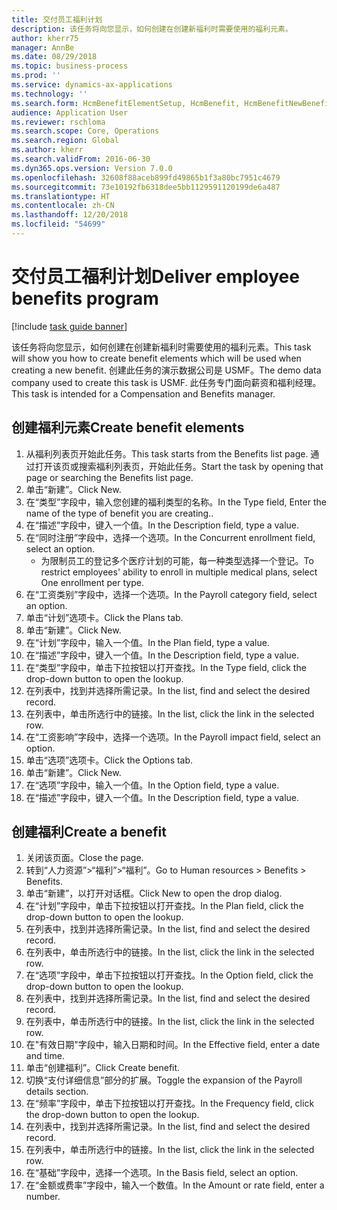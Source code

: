 ```yaml
---
title: 交付员工福利计划
description: 该任务将向您显示，如何创建在创建新福利时需要使用的福利元素。
author: kherr75
manager: AnnBe
ms.date: 08/29/2018
ms.topic: business-process
ms.prod: ''
ms.service: dynamics-ax-applications
ms.technology: ''
ms.search.form: HcmBenefitElementSetup, HcmBenefit, HcmBenefitNewBenefit, HcmBenefitPlanLookup
audience: Application User
ms.reviewer: rschloma
ms.search.scope: Core, Operations
ms.search.region: Global
ms.author: kherr
ms.search.validFrom: 2016-06-30
ms.dyn365.ops.version: Version 7.0.0
ms.openlocfilehash: 32608f88aceb899fd49865b1f3a80bc7951c4679
ms.sourcegitcommit: 73e10192fb6318dee5bb1129591120199de6a487
ms.translationtype: HT
ms.contentlocale: zh-CN
ms.lasthandoff: 12/20/2018
ms.locfileid: "54699"
---
```

# <a name="deliver-employee-benefits-program"></a><span data-ttu-id="049d4-103">交付员工福利计划</span><span class="sxs-lookup"><span data-stu-id="049d4-103">Deliver employee benefits program</span></span>

[!include [task guide banner](../../includes/task-guide-banner.md)]

<span data-ttu-id="049d4-104">该任务将向您显示，如何创建在创建新福利时需要使用的福利元素。</span><span class="sxs-lookup"><span data-stu-id="049d4-104">This task will show you how to create benefit elements which will be used when creating a new benefit.</span></span> <span data-ttu-id="049d4-105">创建此任务的演示数据公司是 USMF。</span><span class="sxs-lookup"><span data-stu-id="049d4-105">The demo data company used to create this task is USMF.</span></span> <span data-ttu-id="049d4-106">此任务专门面向薪资和福利经理。</span><span class="sxs-lookup"><span data-stu-id="049d4-106">This task is intended for a Compensation and Benefits manager.</span></span>


## <a name="create-benefit-elements"></a><span data-ttu-id="049d4-107">创建福利元素</span><span class="sxs-lookup"><span data-stu-id="049d4-107">Create benefit elements</span></span>
1. <span data-ttu-id="049d4-108">从福利列表页开始此任务。</span><span class="sxs-lookup"><span data-stu-id="049d4-108">This task starts from the Benefits list page.</span></span> <span data-ttu-id="049d4-109">通过打开该页或搜索福利列表页，开始此任务。</span><span class="sxs-lookup"><span data-stu-id="049d4-109">Start the task by opening that page or searching the Benefits list page.</span></span>
2. <span data-ttu-id="049d4-110">单击“新建”。</span><span class="sxs-lookup"><span data-stu-id="049d4-110">Click New.</span></span>
3. <span data-ttu-id="049d4-111">在“类型”字段中，输入您创建的福利类型的名称。</span><span class="sxs-lookup"><span data-stu-id="049d4-111">In the Type field, Enter the name of the type of benefit you are creating..</span></span>
4. <span data-ttu-id="049d4-112">在“描述”字段中，键入一个值。</span><span class="sxs-lookup"><span data-stu-id="049d4-112">In the Description field, type a value.</span></span>
5. <span data-ttu-id="049d4-113">在“同时注册”字段中，选择一个选项。</span><span class="sxs-lookup"><span data-stu-id="049d4-113">In the Concurrent enrollment field, select an option.</span></span>
    * <span data-ttu-id="049d4-114">为限制员工的登记多个医疗计划的可能，每一种类型选择一个登记。</span><span class="sxs-lookup"><span data-stu-id="049d4-114">To restrict employees' ability to enroll in multiple medical plans, select One enrollment per type.</span></span>  
6. <span data-ttu-id="049d4-115">在“工资类别”字段中，选择一个选项。</span><span class="sxs-lookup"><span data-stu-id="049d4-115">In the Payroll category field, select an option.</span></span>
7. <span data-ttu-id="049d4-116">单击“计划”选项卡。</span><span class="sxs-lookup"><span data-stu-id="049d4-116">Click the Plans tab.</span></span>
8. <span data-ttu-id="049d4-117">单击“新建”。</span><span class="sxs-lookup"><span data-stu-id="049d4-117">Click New.</span></span>
9. <span data-ttu-id="049d4-118">在“计划”字段中，输入一个值。</span><span class="sxs-lookup"><span data-stu-id="049d4-118">In the Plan field, type a value.</span></span>
10. <span data-ttu-id="049d4-119">在“描述”字段中，键入一个值。</span><span class="sxs-lookup"><span data-stu-id="049d4-119">In the Description field, type a value.</span></span>
11. <span data-ttu-id="049d4-120">在“类型”字段中，单击下拉按钮以打开查找。</span><span class="sxs-lookup"><span data-stu-id="049d4-120">In the Type field, click the drop-down button to open the lookup.</span></span>
12. <span data-ttu-id="049d4-121">在列表中，找到并选择所需记录。</span><span class="sxs-lookup"><span data-stu-id="049d4-121">In the list, find and select the desired record.</span></span>
13. <span data-ttu-id="049d4-122">在列表中，单击所选行中的链接。</span><span class="sxs-lookup"><span data-stu-id="049d4-122">In the list, click the link in the selected row.</span></span>
14. <span data-ttu-id="049d4-123">在“工资影响”字段中，选择一个选项。</span><span class="sxs-lookup"><span data-stu-id="049d4-123">In the Payroll impact field, select an option.</span></span>
15. <span data-ttu-id="049d4-124">单击“选项”选项卡。</span><span class="sxs-lookup"><span data-stu-id="049d4-124">Click the Options tab.</span></span>
16. <span data-ttu-id="049d4-125">单击“新建”。</span><span class="sxs-lookup"><span data-stu-id="049d4-125">Click New.</span></span>
17. <span data-ttu-id="049d4-126">在“选项”字段中，输入一个值。</span><span class="sxs-lookup"><span data-stu-id="049d4-126">In the Option field, type a value.</span></span>
18. <span data-ttu-id="049d4-127">在“描述”字段中，键入一个值。</span><span class="sxs-lookup"><span data-stu-id="049d4-127">In the Description field, type a value.</span></span>

## <a name="create-a-benefit"></a><span data-ttu-id="049d4-128">创建福利</span><span class="sxs-lookup"><span data-stu-id="049d4-128">Create a benefit</span></span>
1. <span data-ttu-id="049d4-129">关闭该页面。</span><span class="sxs-lookup"><span data-stu-id="049d4-129">Close the page.</span></span>
2. <span data-ttu-id="049d4-130">转到“人力资源”>“福利”>“福利”。</span><span class="sxs-lookup"><span data-stu-id="049d4-130">Go to Human resources > Benefits > Benefits.</span></span>
3. <span data-ttu-id="049d4-131">单击“新建”，以打开对话框。</span><span class="sxs-lookup"><span data-stu-id="049d4-131">Click New to open the drop dialog.</span></span>
4. <span data-ttu-id="049d4-132">在“计划”字段中，单击下拉按钮以打开查找。</span><span class="sxs-lookup"><span data-stu-id="049d4-132">In the Plan field, click the drop-down button to open the lookup.</span></span>
5. <span data-ttu-id="049d4-133">在列表中，找到并选择所需记录。</span><span class="sxs-lookup"><span data-stu-id="049d4-133">In the list, find and select the desired record.</span></span>
6. <span data-ttu-id="049d4-134">在列表中，单击所选行中的链接。</span><span class="sxs-lookup"><span data-stu-id="049d4-134">In the list, click the link in the selected row.</span></span>
7. <span data-ttu-id="049d4-135">在“选项”字段中，单击下拉按钮以打开查找。</span><span class="sxs-lookup"><span data-stu-id="049d4-135">In the Option field, click the drop-down button to open the lookup.</span></span>
8. <span data-ttu-id="049d4-136">在列表中，找到并选择所需记录。</span><span class="sxs-lookup"><span data-stu-id="049d4-136">In the list, find and select the desired record.</span></span>
9. <span data-ttu-id="049d4-137">在列表中，单击所选行中的链接。</span><span class="sxs-lookup"><span data-stu-id="049d4-137">In the list, click the link in the selected row.</span></span>
10. <span data-ttu-id="049d4-138">在"有效日期"字段中，输入日期和时间。</span><span class="sxs-lookup"><span data-stu-id="049d4-138">In the Effective field, enter a date and time.</span></span>
11. <span data-ttu-id="049d4-139">单击“创建福利”。</span><span class="sxs-lookup"><span data-stu-id="049d4-139">Click Create benefit.</span></span>
12. <span data-ttu-id="049d4-140">切换“支付详细信息”部分的扩展。</span><span class="sxs-lookup"><span data-stu-id="049d4-140">Toggle the expansion of the Payroll details section.</span></span>
13. <span data-ttu-id="049d4-141">在“频率”字段中，单击下拉按钮以打开查找。</span><span class="sxs-lookup"><span data-stu-id="049d4-141">In the Frequency field, click the drop-down button to open the lookup.</span></span>
14. <span data-ttu-id="049d4-142">在列表中，找到并选择所需记录。</span><span class="sxs-lookup"><span data-stu-id="049d4-142">In the list, find and select the desired record.</span></span>
15. <span data-ttu-id="049d4-143">在列表中，单击所选行中的链接。</span><span class="sxs-lookup"><span data-stu-id="049d4-143">In the list, click the link in the selected row.</span></span>
16. <span data-ttu-id="049d4-144">在“基础”字段中，选择一个选项。</span><span class="sxs-lookup"><span data-stu-id="049d4-144">In the Basis field, select an option.</span></span>
17. <span data-ttu-id="049d4-145">在“金额或费率”字段中，输入一个数值。</span><span class="sxs-lookup"><span data-stu-id="049d4-145">In the Amount or rate field, enter a number.</span></span>

